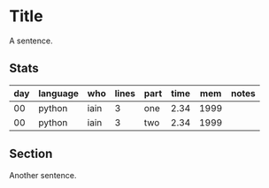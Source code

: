 # Title

A sentence.

## Stats

| day | language | who | lines | part | time | mem | notes |
| --- | --- | --- | --- | --- | --- | --- | --- |
| 00 | python | iain | 3 | one | 2.34 | 1999 |  |
| 00 | python | iain | 3 | two | 2.34 | 1999 |  |

## Section

Another sentence.
